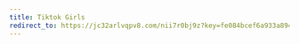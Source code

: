 ```yaml
---
title: Tiktok Girls
redirect_to: https://jc32arlvqpv8.com/nii7r0bj9z?key=fe084bcef6a933a894ede04ae5ea5377
---
```

